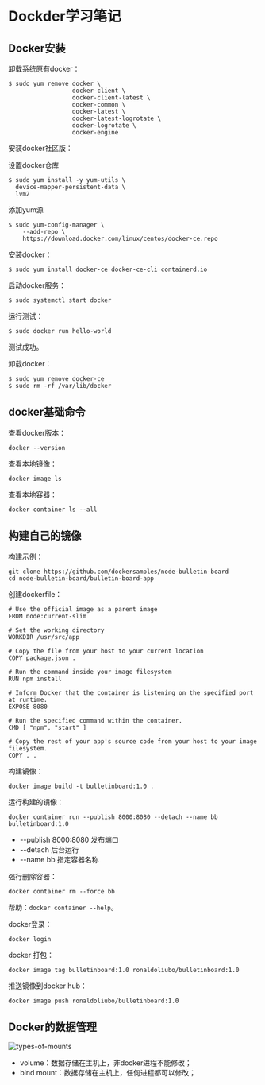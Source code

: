 # Dockder学习笔记

## Docker安装

卸载系统原有docker：

```shell
$ sudo yum remove docker \
                  docker-client \
                  docker-client-latest \
                  docker-common \
                  docker-latest \
                  docker-latest-logrotate \
                  docker-logrotate \
                  docker-engine
```

安装docker社区版：

设置docker仓库

```shell
$ sudo yum install -y yum-utils \
  device-mapper-persistent-data \
  lvm2
```

添加yum源

```shell
$ sudo yum-config-manager \
    --add-repo \
    https://download.docker.com/linux/centos/docker-ce.repo
```

安装docker：

```shell
$ sudo yum install docker-ce docker-ce-cli containerd.io
```

启动docker服务：

```shell
$ sudo systemctl start docker
```

运行测试：

```shell
$ sudo docker run hello-world
```

测试成功。

卸载docker：

```shell
$ sudo yum remove docker-ce
$ sudo rm -rf /var/lib/docker

```

## docker基础命令

查看docker版本：

```shell
docker --version
```

查看本地镜像：

```shell
docker image ls
```

查看本地容器：

```shell
docker container ls --all
```

## 构建自己的镜像

构建示例：

```shell
git clone https://github.com/dockersamples/node-bulletin-board
cd node-bulletin-board/bulletin-board-app
```

创建dockerfile：

```shell
# Use the official image as a parent image
FROM node:current-slim

# Set the working directory
WORKDIR /usr/src/app

# Copy the file from your host to your current location
COPY package.json .

# Run the command inside your image filesystem
RUN npm install

# Inform Docker that the container is listening on the specified port at runtime.
EXPOSE 8080

# Run the specified command within the container.
CMD [ "npm", "start" ]

# Copy the rest of your app's source code from your host to your image filesystem.
COPY . .
```

构建镜像：

```shell
docker image build -t bulletinboard:1.0 .
```

运行构建的镜像：

```shell
docker container run --publish 8000:8080 --detach --name bb bulletinboard:1.0
```

* --publish 8000:8080   发布端口
* --detach   后台运行
* --name bb    指定容器名称

强行删除容器：

```shell
docker container rm --force bb
```

帮助：`docker container --help`。

docker登录：

```shell
docker login
```

docker 打包：

```shell
docker image tag bulletinboard:1.0 ronaldoliubo/bulletinboard:1.0
```

推送镜像到docker hub：

```shell
docker image push ronaldoliubo/bulletinboard:1.0
```

## Docker的数据管理

![types-of-mounts](D:\Vue-Project\vue-press\docs\article\docker-1.assets\types-of-mounts.png)

* volume：数据存储在主机上，非docker进程不能修改；
* bind mount：数据存储在主机上，任何进程都可以修改；

